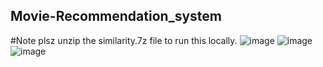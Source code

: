 ## Movie-Recommendation_system
#Note 
plsz unzip the similarity.7z file to run this locally.
![image](https://github.com/rj8574/Movie-Recommendation_system/assets/63467021/f78fb7f7-00dc-4482-9542-18cf2e85f9b5)
![image](https://github.com/rj8574/Movie-Recommendation_system/assets/63467021/57e829fe-d730-43b5-a8fb-1f545f9d21a2)
![image](https://github.com/rj8574/Movie-Recommendation_system/assets/63467021/a47c84d6-26c5-47b4-8974-a4123d9095cb)
